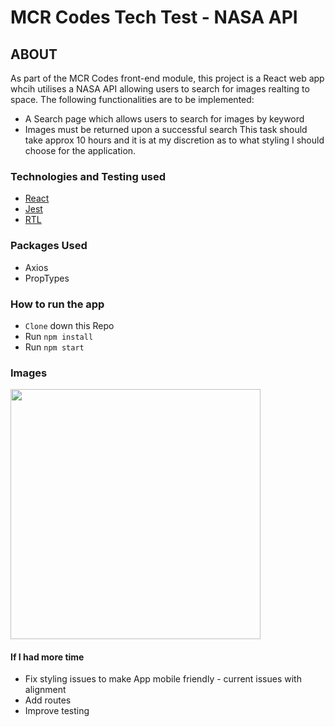 # MCR Codes Tech Test - NASA API 

## ABOUT

As part of the MCR Codes front-end module, this project is a React web app whcih utilises a NASA API allowing users to search for images realting to space. The following functionalities are to be implemented:
+ A Search page which allows users to search for images by keyword
+ Images must be returned upon a successful search
This task should take approx 10 hours and it is at my discretion as to what styling I should choose for the application.

### Technologies and Testing used

+ [React](https://reactjs.org/)
+ [Jest](https://jestjs.io/)
+ [RTL](https://testing-library.com/docs/react-testing-library/intro/)

### Packages Used 

+ Axios
+ PropTypes

### How to run the app

+ ```Clone``` down this Repo
+ Run ```npm install```
+ Run ```npm start```

### Images

<img src="../src/screenshots/mainPageImage.png" width="400px" >

#### If I had more time

+ Fix styling issues to make App mobile friendly - current issues with alignment
+ Add routes
+ Improve testing
